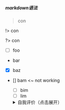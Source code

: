 ##### markdown语法

> con

!>  con

?> con

- [ ] foo
- bar
- [x] baz
- [] bam <~ not working
  - [ ] bim
  - [ ] lim

  <details>
        <summary>自我评价（点击展开）</summary>

        - Abc
        - Abc
</details>